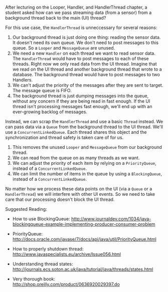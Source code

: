 After lecturing on the Looper, Handler, and HandlerThread chapter, a student asked how can we pass streaming data (from a sensor) from a background thread back to the main (UI) thread?

For this use case, the `HandlerThread` is unneccessary for several reasons:

1. Our background thread is just doing one thing: reading the sensor data. It doesn't need its own queue. We don't need to post messages to this queue. So a `Looper` and `MessageQueue` are unused.
2. We need a new `Handler` on each thread we want to read sensor data. The `HandlerThread` would have to post messages to each of these threads. Right now we only read data from the UI thread. Imagine that we read on the UI thread and another background thread that wrote to a database. The background thread would have to post messages to two Handlers.
3. We can't adjust the priority of the messages after they are sent to target. The message queue is FIFO.
4. The background thread is just dumping messages into the queue, without any concern if they are being read in fast enough. If the UI thread isn't processing messages fast enough, we'll end up with an ever-growing backlog of messages.

Instead, we can scrap the `HandlerThread` and use a basic `Thread` instead. We can pass data via a `Queue` from the background thread to the UI thread. We'll use a `ConcurrentLinkedQueue`. Each thread shares this object and the synchronization and thread safety is taken care of for us.

1. This removes the unused `Looper` and `MessageQueue` from our background thread.
2. We can read from the queue on as many threads as we want.
3. We can adjust the priority of each item by relying on a `PriorityQueue`, instead of a `ConcurrentLinkedQueue`.
4. We can limit the number of items in the queue by using a `BlockingQueue`, instead of a `ConcurrentLinkedQueue`.


No matter how we process these data points on the UI (via a `Queue` or a `HandlerThread`) we will interfere with other UI events. So we need to take care that our processing doesn't block the UI thread.

Suggested Reading:

* How to use BlockingQueue:
http://www.journaldev.com/1034/java-blockingqueue-example-implementing-producer-consumer-problem

* PriorityQueue:
http://docs.oracle.com/javase/7/docs/api/java/util/PriorityQueue.html

* How to properly shutdown thread:
http://www.javaspecialists.eu/archive/Issue056.html

* Understanding thread states:
http://journals.ecs.soton.ac.uk/java/tutorial/java/threads/states.html

* Very thorough book:
http://shop.oreilly.com/product/0636920029397.do